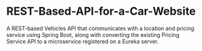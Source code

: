 # REST-Based-API-for-a-Car-Website
A REST-based Vehicles API that communicates with a location and pricing service using Spring Boot, along with converting the existing Pricing Service API to a microservice registered on a Eureka server.
